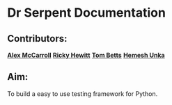 # Dr Serpent Documentation

## Contributors:
  **[Alex McCarroll](https://github.com/AlexMcCarroll)**
  **[Ricky Hewitt](https://github.com/rewitt94)**
  **[Tom Betts](https://github.com/T-Betts)**
  **[Hemesh Unka](https://github.com/Hemesh-Unka)**

## Aim:
To build a easy to use testing framework for Python.
